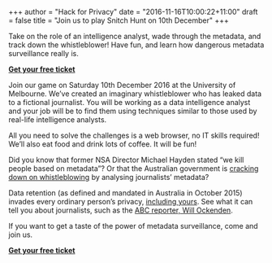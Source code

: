 +++
author = "Hack for Privacy"
date = "2016-11-16T10:00:22+11:00"
draft = false
title = "Join us to play Snitch Hunt on 10th December"
+++

Take on the role of an intelligence analyst, wade through the metadata, and track down the whistleblower!  Have fun, and learn how dangerous metadata surveillance really is.

<p class="center">
<a class="button" href="https://hack-for-privacy-snitch-hunt.eventbrite.com/"><strong>Get your free ticket</strong></a>
</p>

Join our game on Saturday 10th December 2016 at the University of Melbourne. We’ve created an imaginary whistleblower who has leaked data to a fictional journalist. You will be working as a data intelligence analyst and your job will be to find them using techniques similar to those used by real-life intelligence analysts. 

All you need to solve the challenges is a web browser, no IT skills required! We’ll also eat food and drink lots of coffee. It will be fun!

Did you know that former NSA Director Michael Hayden stated “we kill people based on metadata”? Or that the Australian government is [cracking down on whistleblowing](https://www.techdirt.com/articles/20160829/06300835377/australian-government-using-data-retention-law-to-seek-out-journalists-sources-hunt-down-whistleblowers.shtml) by analysing journalists’ metadata?

Data retention (as defined and mandated in Australia in October 2015) invades every ordinary person’s privacy, [including yours](https://robindoherty.com/2015/10/07/your-digital-privacy-ends-this-time-next-week.html). See what it can tell you about journalists, such as the [ABC reporter, Will Ockenden](http://www.abc.net.au/news/2015-08-16/metadata-retention-privacy-phone-will-ockenden/6694152).

If you want to get a taste of the power of metadata surveillance, come and join us.


<p class="center">
<a class="button" href="https://hack-for-privacy-snitch-hunt.eventbrite.com/"><strong>Get your free ticket</strong></a>
</p>

